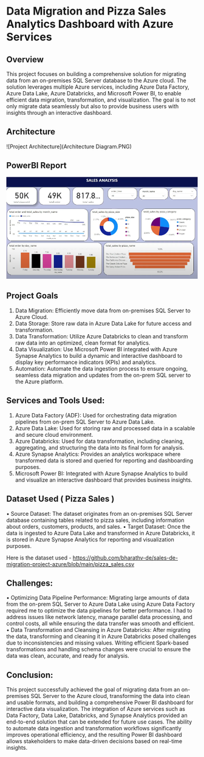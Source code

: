 # Data Migration and Pizza Sales Analytics Dashboard with Azure Services

## Overview
This project focuses on building a comprehensive solution for migrating data from an on-premises SQL Server database to the Azure cloud. The solution leverages multiple Azure services, including Azure Data Factory, Azure Data Lake, Azure Databricks, and Microsoft Power BI, to enable efficient data migration, transformation, and visualization. The goal is to not only migrate data seamlessly but also to provide business users with insights through an interactive dashboard.

## Architecture
![Project Architecture](Architecture Diagram.PNG)

## PowerBI Report
![Sales Dashboard](PowerBI_Sales_Dashboard.PNG)

## Project Goals
1.	Data Migration:
Efficiently move data from on-premises SQL Server to Azure Cloud.
2.	Data Storage:
Store raw data in Azure Data Lake for future access and transformation.
3.	Data Transformation:
Utilize Azure Databricks to clean and transform raw data into an optimized, clean format for analytics.
4.	Data Visualization:
Use Microsoft Power BI integrated with Azure Synapse Analytics to build a dynamic and interactive dashboard to display key performance indicators (KPIs) and analytics.
5.	Automation:
Automate the data ingestion process to ensure ongoing, seamless data migration and updates from the on-prem SQL server to the Azure platform.

## Services and Tools Used:
1.	Azure Data Factory (ADF): Used for orchestrating data migration pipelines from on-prem SQL Server to Azure Data Lake.
2.	Azure Data Lake: Used for storing raw and processed data in a scalable and secure cloud environment.
3.	Azure Databricks: Used for data transformation, including cleaning, aggregating, and structuring the data into its final form for analysis.
4.	Azure Synapse Analytics: Provides an analytics workspace where transformed data is stored and queried for reporting and dashboarding purposes.
5.	Microsoft Power BI: Integrated with Azure Synapse Analytics to build and visualize an interactive dashboard that provides business insights.

## Dataset Used ( Pizza Sales ) 
•	Source Dataset:
The dataset originates from an on-premises SQL Server database containing tables related to pizza sales, including information about orders, customers, products, and sales.
•	Target Dataset:
Once the data is ingested to Azure Data Lake and transformed in Azure Databricks, it is stored in Azure Synapse Analytics for reporting and visualization purposes.

Here is the dataset used - https://github.com/bharathv-de/sales-de-migration-project-azure/blob/main/pizza_sales.csv

## Challenges: 
•	Optimizing Data Pipeline Performance:
Migrating large amounts of data from the on-prem SQL Server to Azure Data Lake using Azure Data Factory required me to optimize the data pipelines for better performance. I had to address issues like network latency, manage parallel data processing, and control costs, all while ensuring the data transfer was smooth and efficient.
•	Data Transformation and Cleansing in Azure Databricks:
After migrating the data, transforming and cleaning it in Azure Databricks posed challenges due to inconsistencies and missing values. Writing efficient Spark-based transformations and handling schema changes were crucial to ensure the data was clean, accurate, and ready for analysis.

## Conclusion:
This project successfully achieved the goal of migrating data from an on-premises SQL Server to the Azure cloud, transforming the data into clean and usable formats, and building a comprehensive Power BI dashboard for interactive data visualization. The integration of Azure services such as Data Factory, Data Lake, Databricks, and Synapse Analytics provided an end-to-end solution that can be extended for future use cases. The ability to automate data ingestion and transformation workflows significantly improves operational efficiency, and the resulting Power BI dashboard allows stakeholders to make data-driven decisions based on real-time insights.







